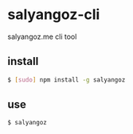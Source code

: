 # salyangoz-cli
salyangoz.me cli tool


## install
```bash
$ [sudo] npm install -g salyangoz
```


## use
```bash
$ salyangoz
```
